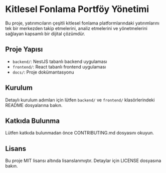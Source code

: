 # Kitlesel Fonlama Portföy Yönetimi

Bu proje, yatırımcıların çeşitli kitlesel fonlama platformlarındaki yatırımlarını tek bir merkezden takip etmelerini, analiz etmelerini ve yönetmelerini sağlayan kapsamlı bir dijital çözümdür.

## Proje Yapısı

- `backend/`: NestJS tabanlı backend uygulaması
- `frontend/`: React tabanlı frontend uygulaması
- `docs/`: Proje dokümantasyonu

## Kurulum

Detaylı kurulum adımları için lütfen `backend/` ve `frontend/` klasörlerindeki README dosyalarına bakın.

## Katkıda Bulunma

Lütfen katkıda bulunmadan önce CONTRIBUTING.md dosyasını okuyun.

## Lisans

Bu proje MIT lisansı altında lisanslanmıştır. Detaylar için LICENSE dosyasına bakın.
